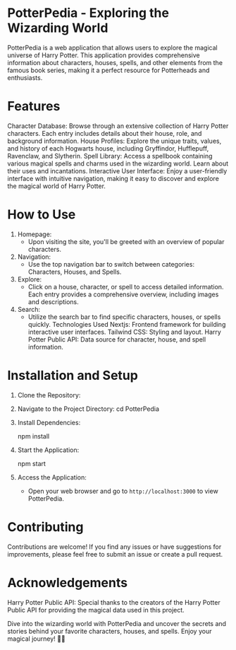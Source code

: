 # PotterPedia - Exploring the Wizarding World
PotterPedia is a web application that allows users to explore the magical universe of Harry Potter. This application provides comprehensive information about characters, houses, spells, and other elements from the famous book series, making it a perfect resource for Potterheads and enthusiasts.

 # Features
Character Database: Browse through an extensive collection of Harry Potter characters. Each entry includes details about their house, role, and background information.
House Profiles: Explore the unique traits, values, and history of each Hogwarts house, including Gryffindor, Hufflepuff, Ravenclaw, and Slytherin.
Spell Library: Access a spellbook containing various magical spells and charms used in the wizarding world. Learn about their uses and incantations.
Interactive User Interface: Enjoy a user-friendly interface with intuitive navigation, making it easy to discover and explore the magical world of Harry Potter.

# How to Use
1. Homepage:
   - Upon visiting the site, you'll be greeted with an overview of popular characters.
2. Navigation:
   - Use the top navigation bar to switch between categories: Characters, Houses, and Spells.
3. Explore:
   - Click on a house, character, or spell to access detailed information. Each entry provides a comprehensive overview, including images and descriptions.
4. Search:
   - Utilize the search bar to find specific characters, houses, or spells quickly.
 Technologies Used
Nextjs: Frontend framework for building interactive user interfaces.
Tailwind CSS: Styling and layout.
Harry Potter Public API: Data source for character, house, and spell information.

# Installation and Setup
1. Clone the Repository:
2. Navigate to the Project Directory:
   cd PotterPedia
3. Install Dependencies:
   
   npm install
  
4. Start the Application:
   
   npm start
  
5. Access the Application:
   - Open your web browser and go to `http://localhost:3000` to view PotterPedia.

# Contributing
Contributions are welcome! If you find any issues or have suggestions for improvements, please feel free to submit an issue or create a pull request.

# Acknowledgements
Harry Potter Public API: Special thanks to the creators of the Harry Potter Public API for providing the magical data used in this project.

Dive into the wizarding world with PotterPedia and uncover the secrets and stories behind your favorite characters, houses, and spells. Enjoy your magical journey! 🧙✨

